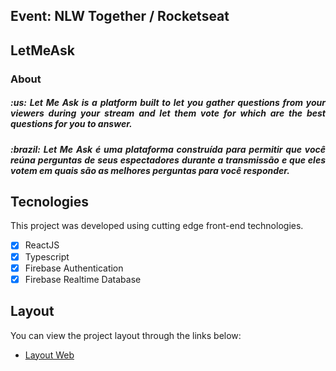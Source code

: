 ## Event: NLW Together / Rocketseat
## LetMeAsk 

<h3>About</h3>
<h5 align="justify">
  :us: Let Me Ask is a platform built to let you gather questions from your viewers during your stream and let them vote for which are the best questions for you to answer.
</h5>

<h5 align="justify">
   :brazil: Let Me Ask é uma plataforma construída para permitir que você reúna perguntas de seus espectadores durante a transmissão e que eles votem em quais são as melhores perguntas para você responder.
</h5>

## Tecnologies

This project was developed using cutting edge front-end technologies.
  - [X] ReactJS 
  - [X] Typescript 
  - [X] Firebase Authentication 
  - [X] Firebase Realtime Database 

## Layout

You can view the project layout through the links below:
- [Layout Web](https://www.figma.com/file/P4aEjPfhcosUKr4L4z4NDY/Letmeask-Copy) 
